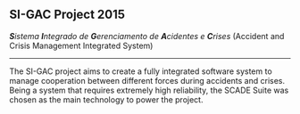 ## SI-GAC Project 2015

_**S**istema **I**ntegrado de **G**erenciamento de **A**cidentes e **C**rises_ (Accident and Crisis Management Integrated System)

----

The SI-GAC project aims to create a fully integrated software system to manage cooperation between different forces during accidents and crises. Being a system that requires extremely high reliability, the SCADE Suite was chosen as the main technology to power the project.
